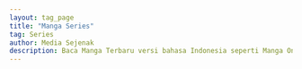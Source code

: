 ```yaml
---
layout: tag_page
title: "Manga Series"
tag: Series
author: Media Sejenak
description: Baca Manga Terbaru versi bahasa Indonesia seperti Manga One Piece, Manga Boruto, Manga Tokyo Revengers, dan lainya.
---
```

